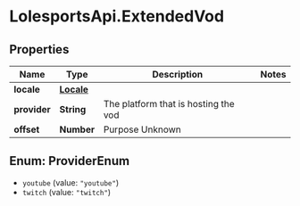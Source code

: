 # LolesportsApi.ExtendedVod

## Properties
Name | Type | Description | Notes
------------ | ------------- | ------------- | -------------
**locale** | [**Locale**](Locale.md) |  | 
**provider** | **String** | The platform that is hosting the vod  | 
**offset** | **Number** | Purpose Unknown | 

<a name="ProviderEnum"></a>
## Enum: ProviderEnum

* `youtube` (value: `"youtube"`)
* `twitch` (value: `"twitch"`)

